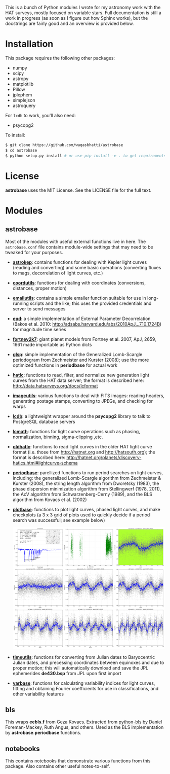 This is a bunch of Python modules I wrote for my astronomy work with the HAT
surveys, mostly focused on variable stars. Full documentation is still a work in
progress (as soon as I figure out how Sphinx works), but the docstrings are
fairly good and an overview is provided below.

# Installation

This package requires the following other packages:

- numpy
- scipy
- astropy
- matplotlib
- Pillow
- jplephem
- simplejson
- astroquery

For `lcdb` to work, you'll also need:

- psycopg2

To install:

```bash
$ git clone https://github.com/waqasbhatti/astrobase
$ cd astrobase
$ python setup.py install # or use pip install -e . to get requirements as well
```


# License

**astrobase** uses the MIT License. See the LICENSE file for the full text.


# Modules

## astrobase

Most of the modules with useful external functions live in here. The
`astrobase.conf` file contains module-wide settings that may need to be
tweaked for your purposes.

- **[astrokep](astrobase/astrokep.py)**: contains functions for dealing with
  Kepler light curves (reading and converting) and some basic operations
  (converting fluxes to mags, decorrelation of light curves, etc.)

- **[coordutils](astrobase/coordutils.py)**: functions for dealing with
  coordinates (conversions, distances, proper motion)

- **[emailutils](astrobase/emailutils.py)**: contains a simple emailer
  function suitable for use in long-running scripts and the like; this uses the
  provided credentials and server to send messages

- **[epd](astrobase/epd.py)**: a simple implementation of External Parameter
  Decorrelation (Bakos et al. 2010:
  http://adsabs.harvard.edu/abs/2010ApJ...710.1724B) for magnitude time series

- **[fortney2k7](astrobase/fortney2k7.py)**: giant planet models from Fortney
  et al. 2007, ApJ, 2659, 1661 made importable as Python dicts

- **[glsp](astrobase/glsp.py)**: simple implementation of the Generalized
  Lomb-Scargle periodogram from Zechmeister and Kurster (2008); use the more
  optimized functions in **periodbase** for actual work

- **[hatlc](astrobase/hatlc.py)**: functions to read, filter, and normalize
  new generation light curves from the HAT data server; the format is described
  here: http://data.hatsurveys.org/docs/lcformat

- **[imageutils](astrobase/imageutils.py)**: various functions to deal with
  FITS images: reading headers, generating postage stamps, converting to JPEGs,
  and checking for warps

- **[lcdb](astrobase/lcdb.py)**: a lightweight wrapper around the
  **psycopg2** library to talk to PostgreSQL database servers

- **[lcmath](astrobase/lcmath.py)**: functions for light curve operations such
  as phasing, normalization, binning, sigma-clipping ,etc.

- **[oldhatlc](astrobase/oldhatlc.py)**: functions to read light curves in the
  older HAT light curve format (i.e. those from http://hatnet.org and
  http://hatsouth.org); the format is described here:
  http://hatnet.org/planets/discovery-hatlcs.html#lightcurve-schema

- **[periodbase](astrobase/periodbase.py)**: parellized functions to run
  period searches on light curves, including: the generalized Lomb-Scargle
  algorithm from Zechmeister & Kurster (2008), the string length algorithm from
  Dworetsky (1983), the phase dispersion minimization algorithm from
  Stellingwerf (1978, 2011), the AoV algorithm from Schwarzenberg-Cerny (1989),
  and the BLS algorithm from Kovacs et al. (2002)

- **[plotbase](astrobase/plotbase.py)**: functions to plot light curves,
  phased light curves, and make checkplots (a 3 x 3 grid of plots used to
  quickly decide if a period search was successful; see example below)

  ![Voting mode image](astrobase/data/checkplot-example.png?raw=true)

- **[timeutils](astrobase/timeutils.py)**: functions for converting from
  Julian dates to Baryocentric Julian dates, and precessing coordinates between
  equinoxes and due to proper motion; this will automatically download and save
  the JPL ephemerides **de430.bsp** from JPL upon first import

- **[varbase](astrobase/varbase.py)**: functions for calculating variability
  indices for light curves, fitting and obtaining Fourier coefficients for use
  in classifications, and other variability features

## bls

This wraps **eebls.f** from Geza Kovacs. Extracted from
[python-bls](http://github.com/dfm/python-bls) by Daniel Foreman-Mackey, Ruth
Angus, and others. Used as the BLS implementation by **astrobase.periodbase**
functions.

## notebooks

This contains notebooks that demonstrate various functions from this
package. Also contains other useful notes-to-self.

